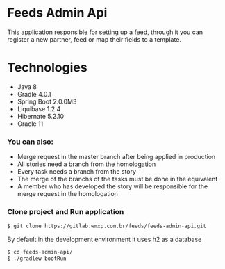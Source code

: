 # Feeds Admin Api

This application responsible for setting up a feed, through it you can register a new partner, feed or map their fields to a template.

# Technologies

  - Java 8
  - Gradle 4.0.1
  - Spring Boot 2.0.0M3
  - Liquibase 1.2.4
  - Hibernate 5.2.10
  - Oracle 11


### You can also:

- Merge request in the master branch after being applied in production
- All stories need a branch from the homologation
- Every task needs a branch from the story
- The merge of the branchs of the tasks must be done in the equivalent
- A member who has developed the story will be responsible for the merge request in the homologation

### Clone project and Run application

```sh
$ git clone https://gitlab.wmxp.com.br/feeds/feeds-admin-api.git
```

By default in the development environment it uses h2 as a database

```sh
$ cd feeds-admin-api/
$ ./gradlew bootRun
```
